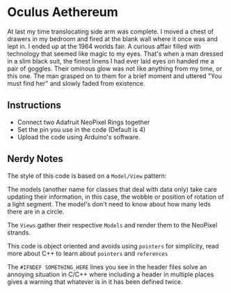 Oculus Aethereum
================

At last my time translocating side arm was complete. I moved a chest of drawers in my bedroom and fired at the blank wall where it once was and lept in. I ended up at the 1964 worlds fair. A curious affair filled with technology that seemed like magic to my eyes. That's when a man dressed in a slim black suit, the finest linens I had ever laid eyes on handed me a pair of goggles. Their ominous glow was not like anything from my time, or this one. The man grasped on to them for a brief moment and uttered "You must find her" and slowly faded from existence.


Instructions
------------

* Connect two Adafruit NeoPixel Rings together
* Set the pin you use in the code (Default is 4)
* Upload the code using Arduino's software.


Nerdy Notes
-----------

The style of this code is based on a `Model/View` pattern:

The models (another name for classes that deal with data only) take care updating their information, in this case, the wobble or position of rotation of a light segment. The model's don't need to know about how many leds there are in a circle.

The `Views` gather their respective `Models` and render them to the NeoPixel strands.

This code is object oriented and avoids using `pointers` for simplicity, read more about C++ to learn about `pointers` and `references`

The `#IFNDEF SOMETHING_HERE` lines you see in the header files solve an annoying situation in C/C++ where including a header in multiple places gives a warning that whatever is in it has been defined twice.
